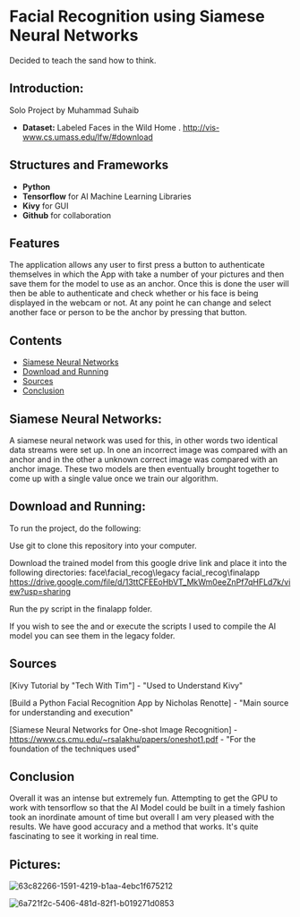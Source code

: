# Facial Recognition using Siamese Neural Networks


Decided to teach the sand how to think.

## Introduction: 

Solo Project by Muhammad Suhaib
*  **Dataset:** Labeled Faces in the Wild Home
. 
http://vis-www.cs.umass.edu/lfw/#download

## Structures and Frameworks 
 
*    **Python** 
*    **Tensorflow** for AI Machine Learning Libraries
*    **Kivy** for GUI
*    **Github** for collaboration
## Features

The application allows any user to first press a button to authenticate themselves in which the App with take a number of your pictures and then save them for the model to use as an anchor. Once this is done the user will then be able to authenticate and check whether or his face is being displayed in the webcam or not. At any point he can change and select another face or person to be the anchor by pressing that button.

## Contents

*   [Siamese Neural Networks](#Siamese-Neural-Networks)
*   [Download and Running](#Download-and-Running)
*   [Sources](#sources)
*   [Conclusion](#conclusion)

## Siamese Neural Networks:

A siamese neural network was used for this, in other words two identical data streams were set up. In one an incorrect image was compared with an anchor and in the other a unknown correct image was compared with an anchor image. These two models are then eventually brought together to come up with a single value once we train our algorithm.


## Download and Running:

To run the project, do the following:

Use git to clone this repository into your computer.

Download the trained model from this google drive link and place it into the following directories:
face\facial_recog\legacy
facial_recog\finalapp
https://drive.google.com/file/d/13ttCFEEoHbVT_MkWm0eeZnPf7qHFLd7k/view?usp=sharing



Run the py script in the finalapp folder.

If you wish to see the and or execute the scripts I used to compile the AI model you can see them in the legacy folder.



## Sources

[Kivy Tutorial by "Tech With Tim"] - "Used to Understand Kivy"

[Build a Python Facial Recognition App by Nicholas Renotte] - "Main source for understanding and execution"

[Siamese Neural Networks for One-shot Image Recognition] - https://www.cs.cmu.edu/~rsalakhu/papers/oneshot1.pdf - "For the foundation of the techniques used"

## Conclusion

Overall it was an intense but extremely fun. Attempting to get the GPU to work with tensorflow so that the AI Model could be built in a timely fashion took an inordinate amount of time but overall I am very pleased with the results. We have good accuracy and a method that works. It's quite fascinating to see it working in real time.

## Pictures:
![63c82266-1591-4219-b1aa-4ebc1f675212](https://user-images.githubusercontent.com/90059140/235499079-17f91a94-9a3e-4e88-9dbb-9786ac19d6e9.jpg)

![6a721f2c-5406-481d-82f1-b019271d0853](https://user-images.githubusercontent.com/90059140/235499172-2e8fec21-c54b-4138-8746-f50d04f33bb9.jpg)

